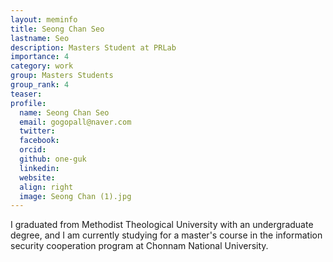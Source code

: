 ```yaml
---
layout: meminfo
title: Seong Chan Seo 
lastname: Seo
description: Masters Student at PRLab
importance: 4
category: work
group: Masters Students
group_rank: 4
teaser:
profile:
  name: Seong Chan Seo
  email: gogopall@naver.com
  twitter:
  facebook:
  orcid:
  github: one-guk
  linkedin:
  website:
  align: right
  image: Seong Chan (1).jpg
---
```



I graduated from Methodist Theological University with an undergraduate degree, and I am currently studying for a master's course in the information security cooperation program at Chonnam National University.


